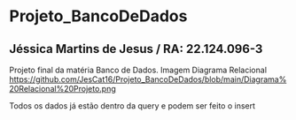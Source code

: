 # Projeto_BancoDeDados
## Jéssica Martins de Jesus / RA: 22.124.096-3
Projeto final da matéria Banco de Dados.
Imagem Diagrama Relacional
https://github.com/JesCat16/Projeto_BancoDeDados/blob/main/Diagrama%20Relacional%20Projeto.png

Todos os dados já estão dentro da query e podem ser feito o insert
